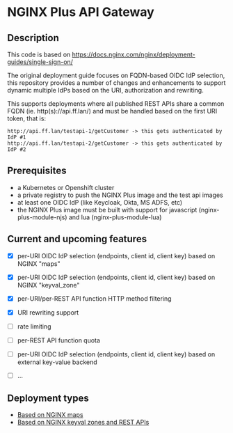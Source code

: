 # NGINX Plus API Gateway

## Description

This code is based on https://docs.nginx.com/nginx/deployment-guides/single-sign-on/

The original deployment guide focuses on FQDN-based OIDC IdP selection, this repository provides a number of changes and enhancements to support dynamic multiple IdPs based on the URI, authorization and rewriting.

This supports deployments where all published REST APIs share a common FQDN (ie. http(s)://api.ff.lan/) and must be handled based on the first URI token, that is:

```
http://api.ff.lan/testapi-1/getCustomer -> this gets authenticated by IdP #1
http://api.ff.lan/testapi-2/getCustomer -> this gets authenticated by IdP #2
```

## Prerequisites

- a Kubernetes or Openshift cluster
- a private registry to push the NGINX Plus image and the test api images
- at least one OIDC IdP (like Keycloak, Okta, MS ADFS, etc)
- the NGINX Plus image must be built with support for javascript (nginx-plus-module-njs) and lua (nginx-plus-module-lua)

## Current and upcoming features

- [X] per-URI OIDC IdP selection (endpoints, client id, client key) based on NGINX "maps"
- [X] per-URI OIDC IdP selection (endpoints, client id, client key) based on NGINX "keyval_zone"
- [X] per-URI/per-REST API function HTTP method filtering
- [X] URI rewriting support

- [ ] rate limiting
- [ ] per-REST API function quota
- [ ] per-URI OIDC IdP selection (endpoints, client id, client key) based on external key-value backend
- [ ] ...

## Deployment types

- [Based on NGINX maps](manifests-map)
- [Based on NGINX keyval zones and REST APIs](manifests-map)
